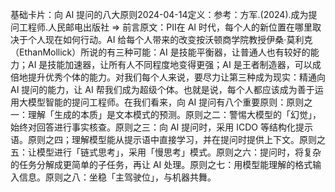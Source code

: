

基础卡片：向 AI 提问的八大原则2024-04-14定义：参考：方军.(2024).成为提问工程师.人民邮电出版社 => 前言原文：PII在 AI 时代，每个人的新位置在哪里取决于个人现在如何行动。AI 给每个人带来的改变按沃顿商学院教授伊桑·莫利克（EthanMollick）所说的有三种可能：AI 是技能平衡器，让普通人也有较好的能力；AI 是技能加速器，让所有人不同程度地变得更强；AI 是王者制造器，可以成倍地提升优秀个体的能力。对我们每个人来说，要尽力让第三种成为现实：精通向 AI 提问的能力，让 AI 帮我们成为超级个体。也就是说，每个人都应该成为善于运用大模型智能的提问工程师。在我们看来，向 AI 提问有八个重要原则：原则之一：理解「生成的本质」是文本模式的预测。原则之二：警惕大模型的「幻觉」，始终对回答进行事实核查。原则之三：向 AI 提问时，采用 ICDO 等结构化提示语。原则之四；理解模型能从提示语中直接学习，并在提问时提供上下文。原则之五：让模型进行「链式思考」，采用「慢思考」模式。原则之六：提问时，将复杂的任务分解成更简单的子任务，再让 AI 处理。原则之七：用模型能理解的格式输入信息。原则之八：坐稳「主驾驶位」，与机器共舞。